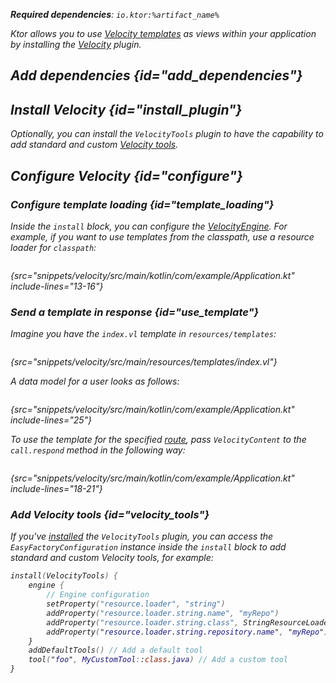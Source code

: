 [//]: # (title: Velocity)

<show-structure for="chapter" depth="2"/>

[velocity_engine]: https://velocity.apache.org/engine/devel/apidocs/org/apache/velocity/app/VelocityEngine.html

<var name="plugin_name" value="Velocity"/>
<var name="package_name" value="io.ktor.server.velocity"/>
<var name="artifact_name" value="ktor-server-velocity"/>

<tldr>
<p>
<b>Required dependencies</b>: <code>io.ktor:%artifact_name%</code>
</p>
<var name="example_name" value="velocity"/>
<include from="lib.topic" element-id="download_example"/>
</tldr>

Ktor allows you to use [Velocity templates](https://velocity.apache.org/engine/) as views within your application by installing the [Velocity](https://api.ktor.io/ktor-server/ktor-server-plugins/ktor-server-velocity/io.ktor.server.velocity/-velocity) plugin.


## Add dependencies {id="add_dependencies"}

<include from="lib.topic" element-id="add_ktor_artifact_intro"/>
<include from="lib.topic" element-id="add_ktor_artifact"/>

## Install Velocity {id="install_plugin"}

<include from="lib.topic" element-id="install_plugin"/>

Optionally, you can install the `VelocityTools` plugin to have the capability to add standard and custom [Velocity tools](#velocity_tools).

## Configure Velocity {id="configure"}
### Configure template loading {id="template_loading"}
Inside the `install` block, you can configure the [VelocityEngine][velocity_engine]. For example, if you want to use templates from the classpath, use a resource loader for `classpath`:
```kotlin
```
{src="snippets/velocity/src/main/kotlin/com/example/Application.kt" include-lines="13-16"}

### Send a template in response {id="use_template"}
Imagine you have the `index.vl` template in `resources/templates`:
```html
```
{src="snippets/velocity/src/main/resources/templates/index.vl"}

A data model for a user looks as follows:
```kotlin
```
{src="snippets/velocity/src/main/kotlin/com/example/Application.kt" include-lines="25"}

To use the template for the specified [route](Routing_in_Ktor.md), pass `VelocityContent` to the `call.respond` method in the following way:
```kotlin
```
{src="snippets/velocity/src/main/kotlin/com/example/Application.kt" include-lines="18-21"}


### Add Velocity tools {id="velocity_tools"}

If you've [installed](#install_plugin) the `VelocityTools` plugin, you can access the `EasyFactoryConfiguration` instance inside the `install` block to add standard and custom Velocity tools, for example:

```kotlin
install(VelocityTools) {
    engine {
        // Engine configuration
        setProperty("resource.loader", "string")
        addProperty("resource.loader.string.name", "myRepo")
        addProperty("resource.loader.string.class", StringResourceLoader::class.java.name)
        addProperty("resource.loader.string.repository.name", "myRepo")
    }
    addDefaultTools() // Add a default tool
    tool("foo", MyCustomTool::class.java) // Add a custom tool
}
```
